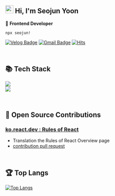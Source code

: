 <div align="left">
	
## <img src="https://media.giphy.com/media/hvRJCLFzcasrR4ia7z/giphy.gif" width="25px">  Hi, I'm Seojun Yoon	
🌳 <strong>Frontend Developer</strong>  

```
npx seojun!
```

  
[![Velog Badge](https://img.shields.io/badge/Velog-@sj_yoon-Brightgreen?style=flat-square&logo=Velog)](https://velog.io/@sj_yun/posts)
[![Gmail Badge](https://img.shields.io/badge/Gmail-pcohad12@gmail.com-D14836?style=flat-square&logo=gmail&logoColor=white)](mailto:pcohad12@gmail.com)
[![Hits](https://hits.seeyoufarm.com/api/count/incr/badge.svg?url=https%3A%2F%2Fgithub.com%2Fjunny97%2Fhit-counter&count_bg=%2379C83D&title_bg=%23555555&icon=&icon_color=%23E7E7E7&title=hits&edge_flat=false)](https://hits.seeyoufarm.com)

<br/>
<h2>📚 Tech Stack </h2> 

 <img src="https://skillicons.dev/icons?i=js,ts,react,tailwind,styledcomponents&perline="/><br/>
<img src="https://skillicons.dev/icons?i=vite,vercel,postman,figma,discord"/>
 
 
<br/>
<h2> 🤝 Open Source Contributions </h2> 

### [ko.react.dev : Rules of React](https://ko.react.dev/reference/rules)<br/>
  - Translation the  Rules of React Overview page
  - [contribution pull request](https://github.com/reactjs/ko.react.dev/pulls?q=involves%3Ajunny97)

<br/>

<h2>🏆 Top Langs </h2> 



[![Top Langs](https://github-readme-stats.vercel.app/api/top-langs/?username=junny97&hide=scss&layout=compact)](https://github.com/anuraghazra/github-readme-stats)
